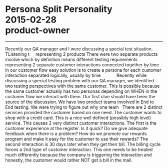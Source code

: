 # Persona Split Personality<br>2015-02-28<br>product-owner<br>
---
Recently our QA manager and I were discussing a special test situation. TListening t     representing 2 products There were two separate products involve which by definition means different testing requirements   representing 2 separate customer interactions connected together by time in our customer flow easy solution is to create a persona for each customer interaction separated logically, usually by time             Recently while discussing a special testing problem with our QA manager, we identified two testing perspectives with the same customer. This is possible because the same customer actually has two personas depending on WHEN in the customer flow we interact with them. Our first clue should have been the source of the discussion. We have two product teams involved in End to End testing. We were trying to figure out why one team   There are 2 distinct services provided the customer based on one need. The customer wants to shop with a credit card. This is a nice well defined (possibly high level) service. This causes 2 very distinct customer interactions. The first is the customer experience at the register. Is it quick? Do we give adequate feedback when there is a problem? How do we promote our rewards program and make it easy for the customer to use their rewards? The second interaction is 30 days later when they get their bill. The billing cycle forces a 2nd type of customer interaction. This one needs to be treated much differently because the company is triggering the interaction and honestly, the customer would rather NOT get a bill in the mail.
